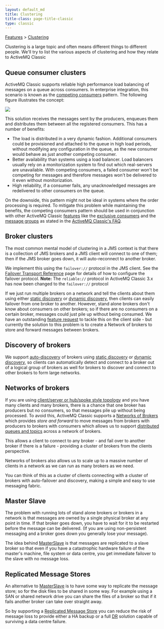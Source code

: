 ```yaml
---
layout: default_md
title: Clustering 
title-class: page-title-classic
type: classic
---
```


[Features](features) > [Clustering](clustering)


Clustering is a large topic and often means different things to different people. We'll try to list the various aspects of clustering and how they relate to ActiveMQ Classic

Queue consumer clusters
-----------------------

ActiveMQ Classic supports reliable high performance load balancing of messages on a queue across consumers. In enterprise integration, this scenario is known as the [competing consumers](http://www.eaipatterns.com/CompetingConsumers.html) pattern. The following figure illustrates the concept:

![](assets/img/competing-consumers.png)

This solution receives the messages sent by the producers, enqueues them and distributes them between all the registered consumers. This has a number of benefits:

*   The load is distributed in a very dynamic fashion. Additional consumers could be provisioned and attached to the queue in high load periods, without modifying any configuration in the queue, as the new consumer would behave as just another competing consumer.
*   Better availability than systems using a load balancer. Load balancers usually rely on a monitorization system to find out which real-servers are unavailable. With competing consumers, a failed consumer won't be competing for messages and therefore messages won't be delivered to it even without monitorization.
*   High reliability, if a consumer fails, any unacknowledged messages are redelivered to other consumers on the queue.

On the downside, this pattern might not be ideal in systems where the order processing is required. To mitigate this problem while maintaining the benefits, the competing consumers pattern should be used in conjunction with other ActiveMQ Classic [features](features) like the [exclusive consumers](exclusive-consumer) and the [message groups](message-groups) as stated in the [ActiveMQ Classic's FAQ](how-do-i-preserve-order-of-messages).

Broker clusters
---------------

The most common mental model of clustering in a JMS context is that there is a collection of JMS brokers and a JMS client will connect to one of them; then if the JMS broker goes down, it will auto-reconnect to another broker.

We implement this using the `failover://` protocol in the JMS client. See the [Failover Transport Reference](failover-transport-reference) page for details of how to configure the failover protocol. **Note:** The `reliable://` protocol in ActiveMQ Classic 3.x has now been changed to the `failover://` protocol

If we just run multiple brokers on a network and tell the clients about them using either [static discovery](static-transport-reference) or [dynamic discovery](discovery-transport-reference), then clients can easily failover from one broker to another. However, stand alone brokers don't know about consumers on other brokers; so if there are no consumers on a certain broker, messages could just pile up without being consumed. We have an outstanding [feature request](http://issues.apache.org/activemq/browse/AMQ-816) to tackle this on the client side - but currently the solution to this problem is to create a Network of brokers to store and forward messages between brokers.

Discovery of brokers
--------------------

We support [auto-discovery](discovery) of brokers using [static discovery](static-transport-reference) or [dynamic discovery](discovery-transport-reference), so clients can automatically detect and connect to a broker out of a logical group of brokers as well for brokers to discover and connect to other brokers to form large networks.

Networks of brokers
-------------------

If you are using [client/server or hub/spoke style topology](topologies) and you have many clients and many brokers, there is a chance that one broker has producers but no consumers, so that messages pile up without being processed. To avoid this, ActiveMQ Classic supports a [Networks of Brokers](networks-of-brokers) which provides _store and forward_ to move messages from brokers with producers to brokers with consumers which allows us to support [distributed queues and topics](how-do-distributed-queues-work) across a network of brokers.

This allows a client to connect to any broker - and fail over to another broker if there is a failure - providing a cluster of brokers from the clients perspective.

Networks of brokers also allows us to scale up to a massive number of clients in a network as we can run as many brokers as we need.

You can think of this as a cluster of clients connecting with a cluster of brokers with auto-failover and discovery, making a simple and easy to use messaging fabric.

Master Slave
------------

The problem with running lots of stand alone brokers or brokers in a network is that messages are owned by a single physical broker at any point in time. If that broker goes down, you have to wait for it to be restarted before the message can be delivered. (If you are using non-persistent messaging and a broker goes down you generally lose your message).

The idea behind [MasterSlave](masterslave) is that messages are replicated to a slave broker so that even if you have a catastrophic hardware failure of the master's machine, file system or data centre, you get immediate failover to the slave with no message loss.

Replicated Message Stores
-------------------------

An alternative to [MasterSlave](masterslave) is to have some way to replicate the message store; so for the disk files to be shared in some way. For example using a SAN or shared network drive you can share the files of a broker so that if it fails another broker can take over straight away.

So by supporting a [Replicated Message Store](replicated-message-store) you can reduce the risk of message loss to provide either a HA backup or a full [DR](dr) solution capable of surviving a data centre failure.

